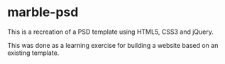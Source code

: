 # marble-psd

This is a recreation of a PSD template using HTML5, CSS3 and jQuery.

This was done as a learning exercise for building a website based on an existing template.
